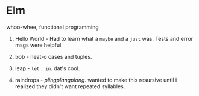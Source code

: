 # Elm

whoo-whee, functional programming

1. Hello World - Had to learn what a `maybe` and a `just` was. Tests and error msgs were helpful.

2. bob - neat-o cases and tuples.

3. leap - `let` .. `in`. dat's cool.

4. raindrops - _plingplangplong._ wanted to make this resursive until i realized they didn't want repeated syllables.
